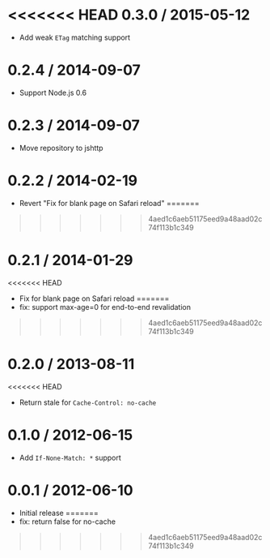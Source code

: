 <<<<<<< HEAD
0.3.0 / 2015-05-12
==================

  * Add weak `ETag` matching support

0.2.4 / 2014-09-07
==================

  * Support Node.js 0.6

0.2.3 / 2014-09-07
==================

  * Move repository to jshttp

0.2.2 / 2014-02-19
==================

  * Revert "Fix for blank page on Safari reload"
=======
>>>>>>> 4aed1c6aeb51175eed9a48aad02c74f113b1c349

0.2.1 / 2014-01-29
==================

<<<<<<< HEAD
  * Fix for blank page on Safari reload
=======
 * fix: support max-age=0 for end-to-end revalidation
>>>>>>> 4aed1c6aeb51175eed9a48aad02c74f113b1c349

0.2.0 / 2013-08-11
==================

<<<<<<< HEAD
  * Return stale for `Cache-Control: no-cache`

0.1.0 / 2012-06-15
==================
  * Add `If-None-Match: *` support

0.0.1 / 2012-06-10
==================

  * Initial release
=======
  * fix: return false for no-cache
>>>>>>> 4aed1c6aeb51175eed9a48aad02c74f113b1c349
